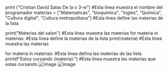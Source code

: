 print ("Cristian David Salas De la o 3-w") #Esta linea muestra el nombre del programador
materias = ["Matematicas", "bioquimica", "Ingles", "Quimica", "Cultura digital", "Cultura metropolitana"] #Esta linea define las materias de la lista

print("Materias del salon") #Esta linea muestra las materias 
for materia in materias: #Esta linea define la materias de la lista
    print(materia) #Esta linea muestra las materias

for materia in materias: #Esta linea defina las materias de las lista
    print(f"Estoy cursando {materia}.")    #Esta linea muestra las materias que estas cursando 
![image](https://github.com/user-attachments/assets/60c0caa9-6f05-4cee-bf71-d4b6e8b1fc5d)
![image](https://github.com/user-attachments/assets/bb9a8768-f222-42d3-8dad-5ac043ecf6c8)
